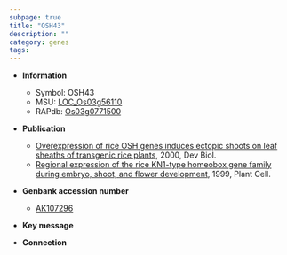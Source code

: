 ```yaml
---
subpage: true
title: "OSH43"
description: ""
category: genes
tags: 
---
```


* **Information**  
    + Symbol: OSH43  
    + MSU: [LOC_Os03g56110](http://rice.plantbiology.msu.edu/cgi-bin/ORF_infopage.cgi?orf=LOC_Os03g56110)  
    + RAPdb: [Os03g0771500](http://rapdb.dna.affrc.go.jp/viewer/gbrowse_details/irgsp1?name=Os03g0771500)  

* **Publication**  
    + [Overexpression of rice OSH genes induces ectopic shoots on leaf sheaths of transgenic rice plants](http://www.ncbi.nlm.nih.gov/pubmed?term=Overexpression+of+rice+OSH+genes+induces+ectopic+shoots+on+leaf+sheaths+of+transgenic+rice+plants%5BTitle%5D), 2000, Dev Biol.
    + [Regional expression of the rice KN1-type homeobox gene family during embryo, shoot, and flower development](http://www.ncbi.nlm.nih.gov/pubmed?term=Regional+expression+of+the+rice+KN1-type+homeobox+gene+family+during+embryo,+shoot,+and+flower+development%5BTitle%5D), 1999, Plant Cell.

* **Genbank accession number**  
    + [AK107296](http://www.ncbi.nlm.nih.gov/nuccore/AK107296)

* **Key message**  

* **Connection**  



